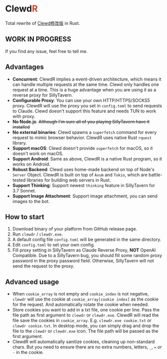 # Clewd<span style="color:#CE422B">R</span>

Total rewrite of [Clewd修改版](https://github.com/teralomaniac/clewd) in Rust.

## **WORK IN PROGRESS**

If you find any issue, feel free to tell me.

## Advantages

- **Concurrent**: ClewdR implies a event-driven architecture, which means it can handle multiple requests at the same time. Clewd only handles one request at a time. This is a huge advantage when you are using it as a reverse proxy for SillyTavern.
- **Configurable Proxy**: You can use your own HTTP/HTTPS/SOCKS5 proxy. ClewdR will use the proxy you set in `config.toml` to send requests to Claude. Clewd doesn't support this feature and needs TUN to work with proxy.
- **No Node.js**: ~~Although I'm sure all of you playing SillyTavern have it installed~~
- **No external binaries**: Clewd spawns a `superfetch` command for every request to mimic browser behavior. ClewdR uses native Rust `rquest` library.
- **Support macOS**: Clewd doesn't provide `superfetch` for macOS, so it doesn't work on macOS.
- **Support Android**: Same as above, ClewdR is a native Rust program, so it works on Android.
- **Robust Backend**: Clewd uses home-made backend on top of Node's `Server` Object. ClewdR is built on top of `Axum` and `Tokio`, which are battle-tested libraries for building web servers in Rust.
- **Support Thinking**: Support newest `thinking` feature in SillyTavern for 3.7 Sonnet.
- **Support Image Attachment**: Support image attachment, you can send images to the bot.

## How to start

1. Download binary of your platform from GitHub release page.
2. Run `clewdr` / `clewdr.exe`.
3. A default config file `config.toml` will be generated in the same directory.
4. Edit `config.toml` to set your own config.
5. Fill proxy setting in SillyTavern as Claude Reverse Proxy, **NOT** OpenAI Compatible. Due to a SillyTavern bug, you should fill some random proxy password in the proxy password field. Otherwise, SillyTavern will not send the request to the proxy.

## Advanced usage

- When `cookie_array` is not empty and `cookie_index` is not negative, `clewdr` will use the cookie at `cookie_array[cookie index]` as the cookie for the request. And automatically rotate the cookie when needed.
- Store cookies you want to add in a txt file, one cookie per line. Pass the file path as first argument to `clewdr` or `clewdr.exe`. ClewdR will read the file save the cookies in `cookie_array`. E.g. `clewdr.exe cookie.txt` or `clewdr cookie.txt`. In desktop mode, you can simply drag and drop the file to the `clewdr` or `clewdr.exe` icon. The file path will be passed as the first argument.
- ClewdR will automatically sanitize cookies, cleaning up non-standard chars. But you need to ensure there are no extra numbers, letters, `_`, `=` or `-` in the cookie.
